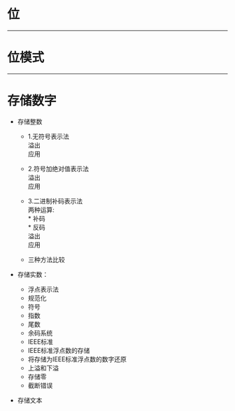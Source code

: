 # 位

---
# 位模式

---
# 存储数字
- 存储整数
    - 1.无符号表示法  
      溢出    
      应用
    - 2.符号加绝对值表示法   
      溢出    
      应用
    - 3.二进制补码表示法    
        两种运算:   
            * 补码    
            * 反码    
        溢出    
        应用
      
    - 三种方法比较
    

- 存储实数：
    - 浮点表示法
    - 规范化
    - 符号
    - 指数
    - 尾数
    - 余码系统
    - IEEE标准
    - IEEE标准浮点数的存储
    - 将存储为IEEE标准浮点数的数字还原
    - 上溢和下溢
    - 存储零
    - 截断错误
    

- 存储文本
